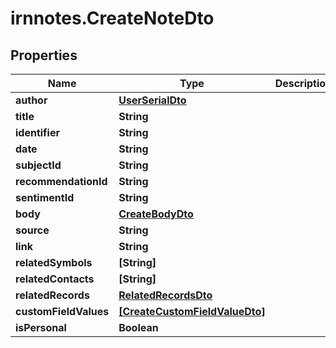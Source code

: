 # irnnotes.CreateNoteDto

## Properties

Name | Type | Description | Notes
------------ | ------------- | ------------- | -------------
**author** | [**UserSerialDto**](UserSerialDto.md) |  | 
**title** | **String** |  | [optional] 
**identifier** | **String** |  | 
**date** | **String** |  | 
**subjectId** | **String** |  | [optional] 
**recommendationId** | **String** |  | [optional] 
**sentimentId** | **String** |  | [optional] 
**body** | [**CreateBodyDto**](CreateBodyDto.md) |  | [optional] 
**source** | **String** |  | [optional] 
**link** | **String** |  | [optional] 
**relatedSymbols** | **[String]** |  | [optional] 
**relatedContacts** | **[String]** |  | [optional] 
**relatedRecords** | [**RelatedRecordsDto**](RelatedRecordsDto.md) |  | [optional] 
**customFieldValues** | [**[CreateCustomFieldValueDto]**](CreateCustomFieldValueDto.md) |  | [optional] 
**isPersonal** | **Boolean** |  | [optional] 



